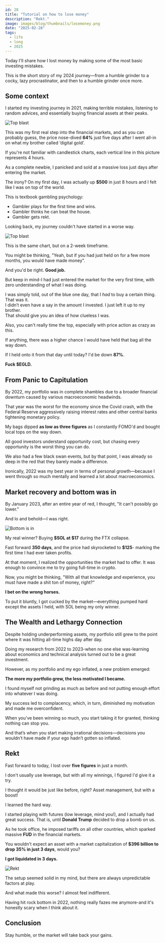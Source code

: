 ```yaml
---
id: 28
title: "Tutorial on how to lose money"
description: "Rekt." 
image: images/blog/thumbnails/losemoney.png
date: "2025-02-28"
tags:
  - life
  - long
  - 2025
---
```


Today I'll share how I lost money by making some of the most basic investing mistakes.

This is the short story of my 2024 journey—from a humble grinder to a cocky, lazy procrastinator, and then to a humble grinder once more.

## Some context

I started my investing journey in 2021, making terrible mistakes, listening to random advices, and essentially buying financial assets at their peaks.

![Top blast](/images/blog/28-clowncrash.png)

This was my first real step into the financial markets, and as you can probably guess, the price nose-dived **64%** just five days after I went all-in on what my brother called ‘digital gold’.

If you're not familiar with candlestick charts, each vertical line in this picture represents 4 hours.

As a complete newbie, I panicked and sold at a massive loss just days after entering the market.

The irony? On my first day, I was actually up **$500** in just 8 hours and I felt like I was on top of the world.

This is textbook gambling psychology:

- Gambler plays for the first time and wins.
- Gambler thinks he can beat the house.
- Gambler gets rekt.

Looking back, my journey couldn't have started in a worse way.

![Top blast](/images/blog/28-topblast.png)

This is the same chart, but on a 2-week timeframe.

You might be thinking, "Yeah, but if you had just held on for a few more months, you would have made money".

And you'd be right. **Good job.**

But keep in mind-I had just entered the market for the very first time, with zero understanding of what I was doing.

I was simply told, out of the blue one day, that I *had* to buy a certain thing. That was it. \
I didn’t even have a say in the amount I invested. I just left it up to my brother. \
That should give you an idea of how clueless I was.

Also, you can't really time the top, especially with price action as crazy as this.

If anything, there was a higher chance I would have held that bag all the way down.

If I held onto it from that day until today? I'd be down **87%**.

**Fuck $EGLD.**

## From Panic to Capitulation

By 2022, my portfolio was in complete shambles due to a broader financial downturn caused by various macroeconomic headwinds.

That year was the worst for the economy since the Covid crash, with the Federal Reserve aggressively raising interest rates and other central banks tightening monetary policy.

My bags dipped **as low as three figures** as I constantly FOMO'd and bought local tops on the way down. 

All good investors understand opportunity cost, but chasing every opportunity is the worst thing you can do.

We also had a few black swan events, but by that point, I was already so deep in the red that they barely made a difference.

Ironically, 2022 was my best year in terms of personal growth—because I went through so much mentally and learned a lot about macroeconomics.

## Market recovery and bottom was in

By January 2023, after an entire year of red, I thought, "It can't possibly go lower."

And lo and behold—I was right.

![Bottom is in](/images/blog/28-bottom.png)

My real winner? Buying **$SOL at $17** during the FTX collapse.

Fast forward **350 days**, and the price had skyrocketed to **$125**- marking the first time I had ever taken profits. 

At that moment, I realized the opportunities the market had to offer. It was enough to convince me to try going full-time in crypto.

Now, you might be thinking, "With all that knowledge and experience, you must have made a shit ton of money, right?"

**I bet on the wrong horses.**

To put it bluntly, I got cucked by the market—everything pumped hard except the assets I held, with SOL being my only winner.

## The Wealth and Lethargy Connection

Despite holding underperforming assets, my portfolio still grew to the point where it was hitting all-time highs day after day.

Doing my research from 2022 to 2023-when no one else was-learning about economics and technical analysis turned out to be a great investment.

However, as my portfolio and my ego inflated, a new problem emerged:

**The more my portfolio grew, the less motivated I became.**

I found myself not grinding as much as before and not putting enough effort into whatever I was doing.

My success led to complacency, which, in turn, diminished my motivation and made me overconfident.

When you've been winning so much, you start taking it for granted, thinking nothing can stop you.

And that’s when you start making irrational decisions—decisions you wouldn’t have made if your ego hadn’t gotten so inflated.

## Rekt

Fast forward to today, I lost over **five figures** in just a month.

I don't usually use leverage, but with all my winnings, I figured I'd give it a try.

I thought it would be just like before, right? Asset management, but with a boost!

I learned the hard way.

I started playing with futures (low leverage, mind you!), and I actually had great success. That is, until **Donald Trump** decided to drop a bomb on us.

As he took office, he imposed tariffs on all other countries, which sparked massive **FUD** in the financial markets.

You wouldn't expect an asset with a market capitalization of **$396 billion to drop 35% in just 3 days**, would you?

**I got liquidated in 3 days.**

![Rekt](/images/blog/28-rekt.png)

The setup seemed solid in my mind, but there are always unpredictable factors at play.

And what made this worse? I almost feel indifferent.

Having hit rock bottom in 2022, nothing really fazes me anymore-and it's honestly scary when I think about it.

## Conclusion

Stay humble, or the market will take back your gains.